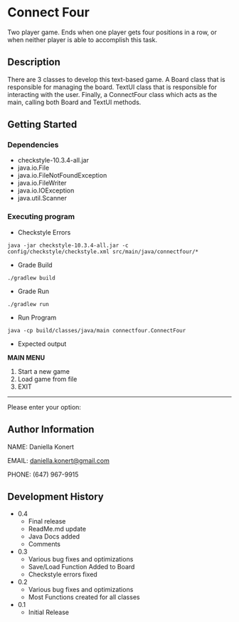 # Connect Four

Two player game. Ends when one player gets four positions in a row, or when neither player is able to accomplish this task.

## Description

There are 3 classes to develop this text-based game. A Board class that is responsible for managing the board. TextUI class that is responsible for interacting with the user. Finally, a ConnectFour class which acts as the main, calling both Board and TextUI methods.

## Getting Started

### Dependencies

* checkstyle-10.3.4-all.jar
* java.io.File
* java.io.FileNotFoundException
* java.io.FileWriter 
* java.io.IOException
* java.util.Scanner



### Executing program

* Checkstyle Errors
```
java -jar checkstyle-10.3.4-all.jar -c config/checkstyle/checkstyle.xml src/main/java/connectfour/*
```
* Grade Build
```
./gradlew build
```
* Grade Run
```
./gradlew run
```
* Run Program
```
java -cp build/classes/java/main connectfour.ConnectFour
```

* Expected output

**************MAIN MENU**************
1. Start a new game
2. Load game from file
3. EXIT

**************************************
Please enter your option:  

## Author Information

NAME: Daniella Konert 

EMAIL: daniella.konert@gmail.com

PHONE: (647) 967-9915



## Development History

* 0.4
  * Final release 
  * ReadMe.md update 
  * Java Docs added 
  * Comments 
* 0.3
  * Various bug fixes and optimizations 
  * Save/Load Function Added to Board 
  * Checkstyle errors fixed 
* 0.2
    * Various bug fixes and optimizations
    * Most Functions created for all classes 
* 0.1
    * Initial Release


